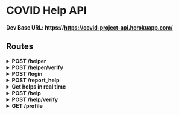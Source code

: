 # COVID Help API

#### Dev Base URL: https://https://covid-project-api.herokuapp.com/

## Routes

<details>
    <summary><b>POST /helper</b></summary>

    Query Params: none
    FormData:
        - group_name
        - representative
        - phone
        - password
        - locality (object of lat,lng and place)
        - social_service (optional: Should be stringified array)

    Registeration of social service groups/NGOs

</details>

<details>
    <summary><b>POST /helper/verify</b></summary>

    Query Params: none
    FormData:
        - otp

    Verify OTP

</details>

<details>
    <summary><b>POST /login</b></summary>

    Query Params: none
    FormData:
        - phone
        - password

    Sign in of social service groups/NGOs

</details>

<details>
    <summary><b>POST /report_help</b></summary>

    Query Params: none
    FormData:
        - area_coordinates https://ibb.co/SsVvZYt (send `place` along with this in a object e.g `{ area_coordinates: [], place: "Andheri" }`)
        - reported_by (name)
        - phone
        - helpType (description of help needed, should be a stringified array)

    Note: The `area_coordinates` property contains the lat lng of every point of the polygon. Make sure all the coordinates are of `Double` type

    Report a help

</details>

<details><summary><b>Get helps in real time</b></summary>
<p>

1. Initialize socket on the client

```javascript
let socket = io("https://https://covid-project-api.herokuapp.com/");
```

2. On getting the location of the device from the browser, emit an event to get new helps

```javascript
socket.emit("new_help", { lat: pos.lat, lng: pos.lng });
```

3. After submission of a new help, again emit an event for getting new helps

```javascript
socket.emit("new_help", { lat: pos.lat, lng: pos.lng });
```

4. Listen for new helps to be displayed onto the Google map

```javascript
socket.on("helps", data => {
  console.log(data);
  // => Report objects are received
});
```

</p>
</details>

<details>
    <summary><b>POST /help</b></summary>

    Query Params:
        - helpId

    Authorization: Bearer <token>
    FormData: none

    Assign the help to the logged in helper

</details>

<details>
    <summary><b>POST /help/verify</b></summary>

    Query Params:
        - helpId

    Authorization: Bearer <token>
    FormData:
        - photo (clicked by the camera)

    Verify delivery of help

</details>

<details>
    <summary><b>GET /profile</b></summary>

    Query Params: none
    Authorization: Bearer <token>
    FormData: none

    Profile of the helper

</details>
